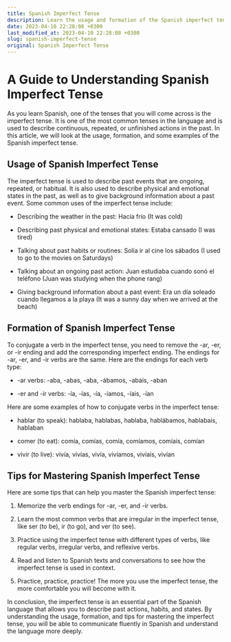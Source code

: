 ```yaml
---
title: Spanish Imperfect Tense
description: Learn the usage and formation of the Spanish imperfect tense with examples and tips for mastering it.
date: 2023-04-10 22:28:08 +0300
last_modified_at: 2023-04-10 22:28:08 +0300
slug: spanish-imperfect-tense
original: Spanish Imperfect Tense
---
```

# A Guide to Understanding Spanish Imperfect Tense

As you learn Spanish, one of the tenses that you will come across is the imperfect tense. It is one of the most common tenses in the language and is used to describe continuous, repeated, or unfinished actions in the past. In this article, we will look at the usage, formation, and some examples of the Spanish imperfect tense.

## Usage of Spanish Imperfect Tense

The imperfect tense is used to describe past events that are ongoing, repeated, or habitual. It is also used to describe physical and emotional states in the past, as well as to give background information about a past event. Some common uses of the imperfect tense include:

- Describing the weather in the past: Hacía frío (It was cold)

- Describing past physical and emotional states: Estaba cansado (I was tired)

- Talking about past habits or routines: Solía ir al cine los sábados (I used to go to the movies on Saturdays)

- Talking about an ongoing past action: Juan estudiaba cuando sonó el teléfono (Juan was studying when the phone rang)

- Giving background information about a past event: Era un día soleado cuando llegamos a la playa (It was a sunny day when we arrived at the beach)

## Formation of Spanish Imperfect Tense

To conjugate a verb in the imperfect tense, you need to remove the -ar, -er, or -ir ending and add the corresponding imperfect ending. The endings for -ar, -er, and -ir verbs are the same. Here are the endings for each verb type:

- -ar verbs: -aba, -abas, -aba, -ábamos, -abais, -aban

- -er and -ir verbs: -ía, -ías, -ía, -íamos, -íais, -ían

Here are some examples of how to conjugate verbs in the imperfect tense:

- hablar (to speak): hablaba, hablabas, hablaba, hablábamos, hablabais, hablaban

- comer (to eat): comía, comías, comía, comíamos, comíais, comían

- vivir (to live): vivía, vivías, vivía, vivíamos, vivíais, vivían

## Tips for Mastering Spanish Imperfect Tense

Here are some tips that can help you master the Spanish imperfect tense:

1. Memorize the verb endings for -ar, -er, and -ir verbs.

2. Learn the most common verbs that are irregular in the imperfect tense, like ser (to be), ir (to go), and ver (to see).

3. Practice using the imperfect tense with different types of verbs, like regular verbs, irregular verbs, and reflexive verbs.

4. Read and listen to Spanish texts and conversations to see how the imperfect tense is used in context.

5. Practice, practice, practice! The more you use the imperfect tense, the more comfortable you will become with it.

In conclusion, the imperfect tense is an essential part of the Spanish language that allows you to describe past actions, habits, and states. By understanding the usage, formation, and tips for mastering the imperfect tense, you will be able to communicate fluently in Spanish and understand the language more deeply.
